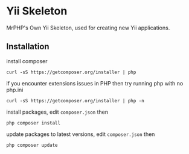 # Yii Skeleton

MrPHP's Own Yii Skeleton, used for creating new Yii applications.

## Installation

install composer
```
curl -sS https://getcomposer.org/installer | php
```

if you encounter extensions issues in PHP then try running php with no php.ini
```
curl -sS https://getcomposer.org/installer | php -n
```

install packages, edit `composer.json` then
```
php composer install
```

update packages to latest versions, edit `composer.json` then
```
php composer update
```
